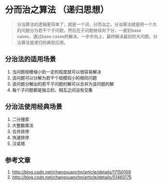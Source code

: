 # 分而治之算法 （递归思想）
> 分治算法的逻辑更简单了，就是一个词，分而治之。分治算法就是把一个大的问题分为若干个子问题，然后在子问题继续向下分，一直到base cases，通过base cases的解决，一步步向上，最终解决最初的大问题。分治算法是递归的典型应用。 

## 分治法的适用场景
1. 当问题规模缩小到一定的程度就可以很容易解决
2. 该问题可以分解为若干个规模较小的相同问题
3. 该问题分解出的若干子问题的解可以合并为该问题的解
4. 每个子问题都是独立的，相互之间没有交集
## 分治法使用经典场景
1. 二分搜索
2. 大整数乘法
3. 合并排序
4. 快速排序
5. 汉诺塔

## 参考文章
1. http://blog.csdn.net/changyuanchn/article/details/17150109 
2. http://blog.csdn.net/changyuanchn/article/details/51465175
